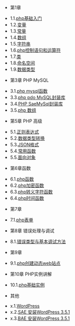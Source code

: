 * 第1章
 - 1.1.[php基础入门](1.1.md)
 - 1.2.[变量](1.2.md)
 - 1.3.[常量](1.3.md)
 - 1.4.[数组](1.4.md)
 - 1.5.[字符串](1.5.md)
 - 1.6.[php控制语句和运算符](1.6.md)
 - 1.7.[类](1.7.md)
 - 1.8.[命名空间](1.8.md)
 - 1.9.[数据类型](1.9.md)
* 第3章 PHP MySQL
 - 3.1.[php mysql函数](3.1.md)
 - 3.3.[php pdo MySQL封装库](3.3.md)
 - 3.4.[PHP SaeMySql封装库](3.4.md)
 - 3.5.[php 数组](3.5.md)
* 第5章 PHP 高级
 - 5.1.[正则表达式](5.1.md)
 - 5.2.[数据类型转换](5.2.md)
 - 5.3.[JSON格式](5.3.md)
 - 5.4.[常用函数](5.4.md)
 - 5.5.[面向对象](5.5.md)
* 第6章函数
 - 6.1.[php函数](6.1.md)
 - 6.2.[php加密函数](6.2.md)
 - 6.3.[php转义字符函数](6.3.md)
 - 6.4.[php时间函数](6.4.md)
* 第7章
 - 7.1.[php表单](7.1.md)
* 第8章 错误处理与调试
 - 8.1.[错误类型与基本调试方法](8.1.md)
* 第9章
 - 9.1.[php创建动态web站点](9.1.md)
* 第10章 PHP实例讲解
 - 10.1.[php基础实例](10.1.md)
* 其他
 - x.1.[WordPress](x.1.md)
 - x.2.[SAE 安装WordPress 3.5.1](x.2.md)
 - x.3.[BAE 安装WordPress 3.5.1](x.3.md)
